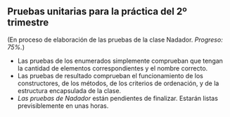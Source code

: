Pruebas unitarias para la práctica del 2º trimestre
---------------------------------------------------
(En proceso de elaboración de las pruebas de la clase Nadador. *Progreso: 75%.*)

* Las pruebas de los enumerados simplemente comprueban que tengan la cantidad de elementos correspondientes
y el nombre correcto.
* Las pruebas de resultado comprueban el funcionamiento de los constructores, de los métodos, de
los criterios de ordenación, y de la estructura encapsulada de la clase.
* _Las pruebas de *Nadador*_ están pendientes de finalizar. Estarán listas previsiblemente en unas horas.
